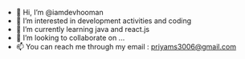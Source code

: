 - 👋 Hi, I’m @iamdevhooman
- 👀 I’m interested in development activities and coding
- 🌱 I’m currently learning java and react.js 
- 💞️ I’m looking to collaborate on ...
- 📫 You can reach me through my email : priyams3006@gmail.com

<!---
iamdevhooman/iamdevhooman is a ✨ special ✨ repository because its `README.md` (this file) appears on your GitHub profile.
You can click the Preview link to take a look at your changes.
--->

